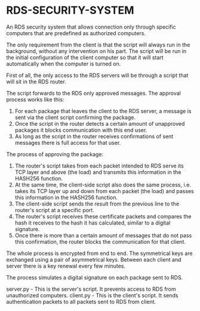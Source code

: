 # RDS-SECURITY-SYSTEM
An RDS security system that allows connection only through specific computers that are predefined as authorized computers.

The only requirement from the client is that the script will always run in the background, without any intervention on his part.
The script will be run in the initial configuration of the client computer so that it will start automatically when the computer is turned on.

First of all, the only access to the RDS servers will be through a script that will sit in the RDS router.

The script forwards to the RDS only approved messages.
The approval process works like this:
1. For each package that leaves the client to the RDS server, a message is sent via the client script confirming the package.
2. Once the script in the router detects a certain amount of unapproved packages it blocks communication with this end user.
3. As long as the script in the router receives confirmations of sent messages there is full access for that user.

The process of approving the package:
1. The router's script takes from each packet intended to RDS serve its TCP layer and above (the load) and transmits this information in the HASH256 function.
2. At the same time, the client-side script also does the same process, i.e. takes its TCP layer up and down from each packet (the load) and passes this information in the HASH256 function.
3. The client-side script sends the result from the previous line to the router's script at a specific port.
4. The router's script receives these certificate packets and compares the hash it receives to the hash it has calculated, similar to a digital signature.
5. Once there is more than a certain amount of messages that do not pass this confirmation, the router blocks the communication for that client.

The whole process is encrypted from end to end.
The symmetrical keys are exchanged using a pair of asymmetrical keys.
Between each client and server there is a key renewal every few minutes.

The process simulates a digital signature on each package sent to RDS.

server.py - This is the server's script. It prevents access to RDS from unauthorized computers. 
client.py - This is the client's script. It sends authentication packets to all packets sent to RDS from client.
